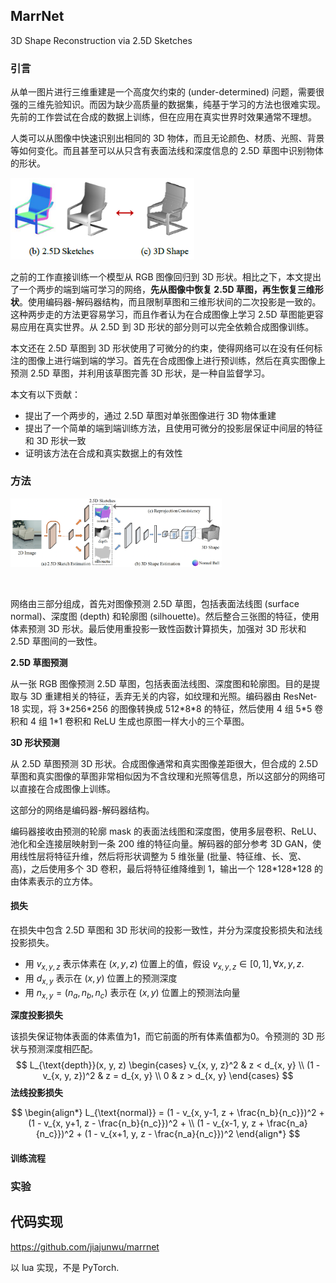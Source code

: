## MarrNet

3D Shape Reconstruction via 2.5D Sketches



### 引言

从单一图片进行三维重建是一个高度欠约束的 (under-determined) 问题，需要很强的三维先验知识。而因为缺少高质量的数据集，纯基于学习的方法也很难实现。先前的工作尝试在合成的数据上训练，但在应用在真实世界时效果通常不理想。

人类可以从图像中快速识别出相同的 3D 物体，而且无论颜色、材质、光照、背景等如何变化。而且甚至可以从只含有表面法线和深度信息的 2.5D 草图中识别物体的形状。

<img src="assets/MarrNet_1.png" alt="MarrNet_1" style="zoom: 80%;" />

之前的工作直接训练一个模型从 RGB 图像回归到 3D 形状。相比之下，本文提出了一个两步的端到端可学习的网络，**先从图像中恢复 2.5D 草图，再生恢复三维形状**。使用编码器-解码器结构，而且限制草图和三维形状间的二次投影是一致的。这种两步走的方法更容易学习，而且作者认为在合成图像上学习 2.5D 草图能更容易应用在真实世界。从 2.5D 到 3D 形状的部分则可以完全依赖合成图像训练。

本文还在 2.5D 草图到 3D 形状使用了可微分的约束，使得网络可以在没有任何标注的图像上进行端到端的学习。首先在合成图像上进行预训练，然后在真实图像上预测 2.5D 草图，并利用该草图完善 3D 形状，是一种自监督学习。

本文有以下贡献：

- 提出了一个两步的，通过 2.5D 草图对单张图像进行 3D 物体重建
- 提出了一个简单的端到端训练方法，且使用可微分的投影层保证中间层的特征和 3D 形状一致
- 证明该方法在合成和真实数据上的有效性



### 方法

<img src="assets/MarrNet_2.png" alt="MarrNet_2" style="zoom: 33%;" />

 

网络由三部分组成，首先对图像预测 2.5D 草图，包括表面法线图 (surface normal)、深度图 (depth) 和轮廓图 (silhouette)。然后整合三张图的特征，使用体素预测 3D 形状。最后使用重投影一致性函数计算损失，加强对 3D 形状和 2.5D 草图间的一致性。



**2.5D 草图预测**

从一张 RGB 图像预测 2.5D 草图，包括表面法线图、深度图和轮廓图。目的是提取与 3D 重建相关的特征，丢弃无关的内容，如纹理和光照。编码器由 ResNet-18 实现，将 3\*256\*256 的图像转换成 512\*8\*8 的特征，然后使用 4 组 5\*5 卷积和 4 组 1\*1 卷积和 ReLU 生成也原图一样大小的三个草图。



**3D 形状预测**

从 2.5D 草图预测 3D 形状。合成图像通常和真实图像差距很大，但合成的 2.5D 草图和真实图像的草图非常相似因为不含纹理和光照等信息，所以这部分的网络可以直接在合成图像上训练。



这部分的网络是编码器-解码器结构。



编码器接收由预测的轮廓 mask 的表面法线图和深度图，使用多层卷积、ReLU、池化和全连接层映射到一条 200 维的特征向量。解码器的部分参考 3D GAN，使用线性层将特征升维，然后将形状调整为 5 维张量 (批量、特征维、长、宽、高)，之后使用多个 3D 卷积，最后将特征维降维到 1，输出一个 128\*128\*128 的由体素表示的立方体。



#### 损失

在损失中包含 2.5D 草图和 3D 形状间的投影一致性，并分为深度投影损失和法线投影损失。

- 用 $v_{x, y, z}$ 表示体素在 $(x, y, z)$ 位置上的值，假设 $v_{x, y, z} \in [0, 1], \forall x, y, z$. 
- 用 $d_{x, y}$ 表示在 $(x, y)$ 位置上的预测深度
- 用 $n_{x, y} = (n_a, n_b, n_c)$ 表示在 $(x, y)$ 位置上的预测法向量



**深度投影损失**

该损失保证物体表面的体素值为1，而它前面的所有体素值都为0。令预测的 3D 形状与预测深度相匹配。
$$
L_{\text{depth}}(x, y, z)
  \begin{cases}
    v_{x, y, z}^2 & z < d_{x, y} \\
    (1 - v_{x, y, z})^2 & z = d_{x, y} \\
    0 & z > d_{x, y}
  \end{cases}
$$
**法线投影损失**


$$
\begin{align*}
    L_{\text{normal}} = (1 - v_{x, y-1, z + \frac{n_b}{n_c}})^2 + (1 - v_{x, y+1, z - \frac{n_b}{n_c}})^2 + \\
    (1 - v_{x-1, y, z + \frac{n_a}{n_c}})^2 + (1 - v_{x+1, y, z - \frac{n_a}{n_c}})^2
\end{align*}
$$






#### 训练流程





### 实验



## 代码实现

https://github.com/jiajunwu/marrnet

以 lua 实现，不是 PyTorch.